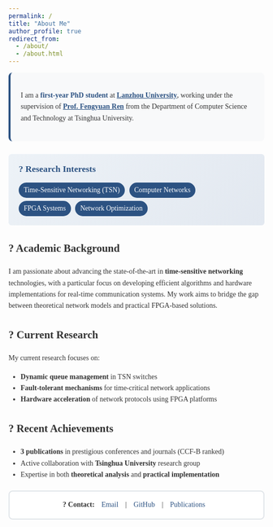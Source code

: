 ```yaml
---
permalink: /
title: "About Me"
author_profile: true
redirect_from: 
  - /about/
  - /about.html
---
```


<style>
.about-container {
  max-width: 800px;
  margin: 0 auto;
  font-family: "Times New Roman", Times, serif;
  line-height: 1.6;
  color: #333;
}

.intro-section {
  background: #f8f9fa;
  padding: 20px;
  border-radius: 8px;
  border-left: 4px solid #2c5282;
  margin-bottom: 25px;
}

.research-interests {
  background: linear-gradient(135deg, #edf2f7 0%, #e2e8f0 100%);
  padding: 15px 20px;
  border-radius: 6px;
  margin: 20px 0;
}

.research-interests h4 {
  color: #2c5282;
  margin: 0 0 10px 0;
  font-size: 1.1rem;
  font-weight: 600;
}

.research-tag {
  display: inline-block;
  background: #2c5282;
  color: white;
  padding: 4px 10px;
  margin: 3px 5px 3px 0;
  border-radius: 15px;
  font-size: 0.85rem;
  font-weight: 500;
}

.contact-info {
  background: #ffffff;
  border: 2px solid #e1e5e9;
  padding: 15px;
  border-radius: 8px;
  margin-top: 20px;
  text-align: center;
}

.contact-info a {
  color: #2c5282;
  text-decoration: none;
  margin: 0 10px;
  font-weight: 500;
}

.contact-info a:hover {
  text-decoration: underline;
  color: #1a202c;
}

.highlight {
  font-weight: 600;
  color: #2c5282;
}
</style>

<div class="about-container">

<div class="intro-section">
<p>I am a <span class="highlight">first-year PhD student</span> at <a href="https://www.lzu.edu.cn/" class="highlight">Lanzhou University</a>, working under the supervision of <a href="https://www.cs.tsinghua.edu.cn/info/1126/3585.htm" class="highlight">Prof. Fengyuan Ren</a> from the Department of Computer Science and Technology at Tsinghua University.</p>
</div>

<div class="research-interests">
<h4>? Research Interests</h4>
<span class="research-tag">Time-Sensitive Networking (TSN)</span>
<span class="research-tag">Computer Networks</span>
<span class="research-tag">FPGA Systems</span>
<span class="research-tag">Network Optimization</span>
</div>

## ? Academic Background

I am passionate about advancing the state-of-the-art in **time-sensitive networking** technologies, with a particular focus on developing efficient algorithms and hardware implementations for real-time communication systems. My work aims to bridge the gap between theoretical network models and practical FPGA-based solutions.

## ? Current Research

My current research focuses on:
- **Dynamic queue management** in TSN switches
- **Fault-tolerant mechanisms** for time-critical network applications  
- **Hardware acceleration** of network protocols using FPGA platforms

## ? Recent Achievements

- **3 publications** in prestigious conferences and journals (CCF-B ranked)
- Active collaboration with **Tsinghua University** research group
- Expertise in both **theoretical analysis** and **practical implementation**

<div class="contact-info">
<strong>? Contact:</strong> 
<a href="mailto:wuwx2024@lzu.edu.cn">Email</a> | 
<a href="https://github.com/dhf1999sd">GitHub</a> |
<a href="/publications/">Publications</a>
</div>

</div>

